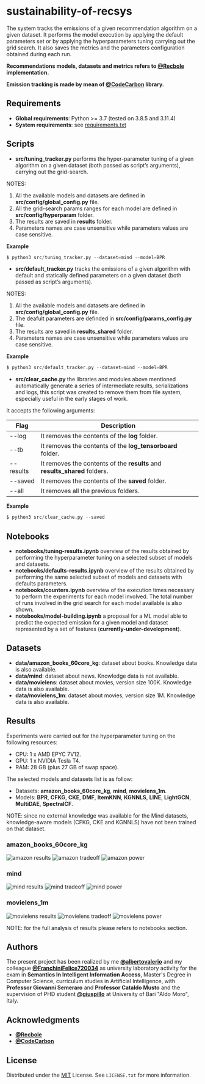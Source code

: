 # sustainability-of-recsys
The system tracks the emissions of a given recommendation algorithm on a given dataset. It performs the model execution by applying the default parameters set or by applying the hyperparameters tuning carrying out the grid search. It also saves the metrics and the parameters configuration obtained during each run.

**Recommendations models, datasets and metrics refers to [@Recbole](https://recbole.io/) implementation.**

**Emission tracking is made by mean of [@CodeCarbon](https://mlco2.github.io/codecarbon/) library.**


## Requirements
* **Global requirements**: Python >= 3.7 (tested on 3.8.5 and 3.11.4)
* **System requirements**: see [requirements.txt](https://github.com/albertovalerio/sustainability-of-recsys/blob/main/requirements.txt)


## Scripts

* **src/tuning_tracker.py** performs the hyper-parameter tuning of a given algorithm on a given dataset (both passed as script’s arguments), carrying out the grid-search.

NOTES:
1. All the available models and datasets are defined in **src/config/global_config.py** file.
2. All the grid-search params ranges for each model are defined in **src/config/hyperparam** folder.
3. The results are saved in **results** folder.
4. Parameters names are case unsensitive while parameters values are case sensitive.

**Example**
```python
$ python3 src/tuning_tracker.py --dataset=mind --model=BPR
```
* **src/default_tracker.py** tracks the emissions of a given algorithm with default and statically defined parameters on a given dataset (both passed as script’s arguments).

NOTES:
1. All the available models and datasets are defined in **src/config/global_config.py** file.
2. The deafult parameters are definded in **src/config/params_config.py** file.
3. The results are saved in **results_shared** folder.
4. Parameters names are case unsensitive while parameters values are case sensitive.

**Example**
```python
$ python3 src/default_tracker.py --dataset=mind --model=BPR
```
* **src/clear_cache.py** the libraries and modules above mentioned automatically generate a series of intermediate results, serializations and logs, this script was created to remove them from file system, especially useful in the early stages of work.

It accepts the following arguments:

| Flag | Description |
|---|---|
|--log|It removes the contents of the **log** folder.|
|--tb|It removes the contents of the **log_tensorboard** folder.|
|--results|It removes the contents of the **results** and **results_shared** folders.|
|--saved|It removes the contents of the **saved** folder.|
|--all|It removes all the previous folders.|

**Example**
```python
$ python3 src/clear_cache.py --saved
```


## Notebooks
* **notebooks/tuning-results.ipynb** overview of the results obtained by performing the hyperparameter tuning on a selected subset of models and datasets.
* **notebooks/defaults-results.ipynb** overview of the results obtained by performing the same selected subset of models and datasets with defaults parameters.
* **notebooks/counters.ipynb** overview of the execution times necessary to perform the experiments for each model involved. The total number of runs involved in the grid search for each model available is also shown.
* **notebooks/model-building.ipynb** a proposal for a ML model able to predict the expected emission for a given model and dataset represented by a set of features (**currently-under-development**).

## Datasets

* **data/amazon_books_60core_kg**: dataset about books. Knowledge data is also available.
* **data/mind**: dataset about news. Knowledge data is not available.
* **data/movielens**: dataset about movies, version size 100K. Knowledge data is also available.
* **data/movielens_1m**: dataset about movies, version size 1M. Knowledge data is also available.

## Results

Experiments were carried out for the hyperparameter tuning on the following resources:

* CPU: 1 x AMD EPYC 7V12.
* GPU: 1 x NVIDIA Tesla T4.
* RAM: 28 GB (plus 27 GB of swap space).

The selected models and datasets list is as follow:

* Datasets: **amazon_books_60core_kg**, **mind**, **movielens_1m**.
* Models: **BPR**, **CFKG**, **CKE**, **DMF**, **ItemKNN**, **KGNNLS**, **LINE**, **LightGCN**, **MultiDAE**, **SpectralCF**.

NOTE: since no external knowledge was available for the Mind datasets, knowledge-aware models (CFKG, CKE and KGNNLS) have not been trained on that dataset.

### amazon_books_60core_kg

![amazon results](/graphs/amazon_results.png)
![amazon tradeoff](/graphs/amazon_tradeoff.png)
![amazon power](/graphs/amazon_power.png)

### mind

![mind results](/graphs/mind_results.png)
![mind tradeoff](/graphs/mind_tradeoff.png)
![mind power](/graphs/mind_power.png)

### movielens_1m

![movielens results](/graphs/movielens_results.png)
![movielens tradeoff](/graphs/movielens_tradeoff.png)
![movielens power](/graphs/movielens_power.png)

NOTE: for the full analysis of results please refers to notebooks section.

## Authors

The present project has been realized by me **[@albertovalerio](https://github.com/albertovalerio)** and my colleague **[@FranchiniFelice720034](https://github.com/FranchiniFelice720034)** as university laboratory activity for the exam in **Semantics In Intelligent Information Access**, Master's Degree in Computer Science, curriculum studies in Artificial Intelligence, with **Professor Giovanni Semeraro** and **Professor Cataldo Musto** and the supervision of PHD student **[@giuspillo](https://github.com/giuspillo)** at University of Bari "Aldo Moro", Italy.

## Acknowledgments

- **[@Recbole](https://recbole.io/)**
- **[@CodeCarbon](https://mlco2.github.io/codecarbon/)**

## License

Distributed under the [MIT](https://choosealicense.com/licenses/mit/) License. See `LICENSE.txt` for more information.